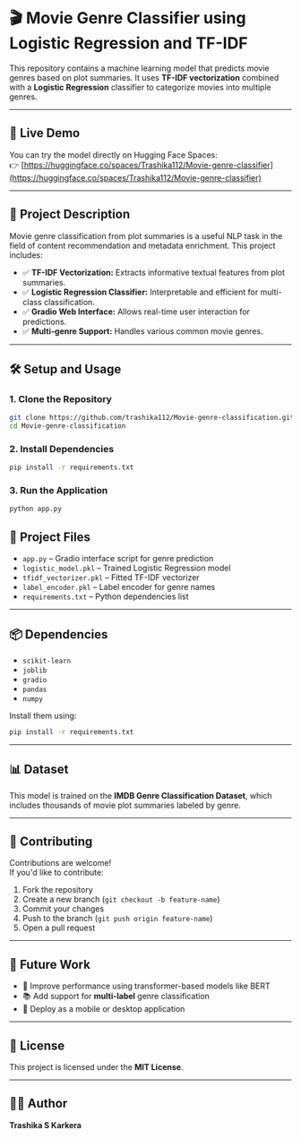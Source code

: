 # 🎬 Movie Genre Classifier using Logistic Regression and TF-IDF

This repository contains a machine learning model that predicts movie genres based on plot summaries. It uses **TF-IDF vectorization** combined with a **Logistic Regression** classifier to categorize movies into multiple genres.

---

## 🚀 Live Demo

You can try the model directly on Hugging Face Spaces:  
👉 [https://huggingface.co/spaces/Trashika112/Movie-genre-classifier](https://huggingface.co/spaces/Trashika112/Movie-genre-classifier)

---

## 📌 Project Description

Movie genre classification from plot summaries is a useful NLP task in the field of content recommendation and metadata enrichment. This project includes:

- ✅ **TF-IDF Vectorization:** Extracts informative textual features from plot summaries.
- ✅ **Logistic Regression Classifier:** Interpretable and efficient for multi-class classification.
- ✅ **Gradio Web Interface:** Allows real-time user interaction for predictions.
- ✅ **Multi-genre Support:** Handles various common movie genres.

---

## 🛠️ Setup and Usage

### 1. Clone the Repository

```bash
git clone https://github.com/trashika112/Movie-genre-classification.git
cd Movie-genre-classification
```

### 2. Install Dependencies

```bash
pip install -r requirements.txt
```

### 3. Run the Application

```bash
python app.py
```

## 📁 Project Files

- `app.py` – Gradio interface script for genre prediction  
- `logistic_model.pkl` – Trained Logistic Regression model  
- `tfidf_vectorizer.pkl` – Fitted TF-IDF vectorizer  
- `label_encoder.pkl` – Label encoder for genre names  
- `requirements.txt` – Python dependencies list

---

## 📦 Dependencies

- `scikit-learn`  
- `joblib`  
- `gradio`  
- `pandas`  
- `numpy`

Install them using:

```bash
pip install -r requirements.txt
```

---

## 📊 Dataset

This model is trained on the **IMDB Genre Classification Dataset**, which includes thousands of movie plot summaries labeled by genre.

---

## 🤝 Contributing

Contributions are welcome!  
If you'd like to contribute:

1. Fork the repository  
2. Create a new branch (`git checkout -b feature-name`)  
3. Commit your changes  
4. Push to the branch (`git push origin feature-name`)  
5. Open a pull request



---

## 🔮 Future Work

- 🔁 Improve performance using transformer-based models like BERT  
- 📚 Add support for **multi-label** genre classification  
- 📱 Deploy as a mobile or desktop application

---

## 📄 License

This project is licensed under the **MIT License**. 

---

## 👩‍💻 Author
**Trashika S Karkera**  
